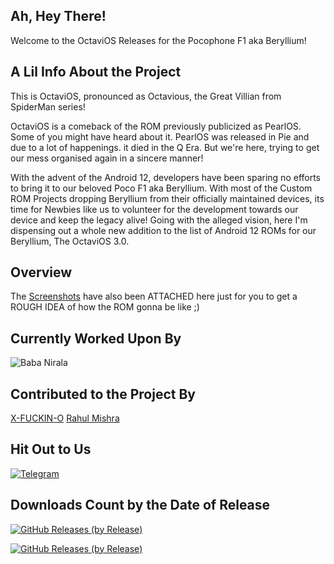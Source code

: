 ## Ah, Hey There!

Welcome to the OctaviOS Releases for the Pocophone F1 aka Beryllium!

## A Lil Info About the Project

This is OctaviOS, pronounced as Octavious, the Great Villian from SpiderMan series!

OctaviOS is a comeback of the ROM previously publicized as PearlOS. Some of you might have heard about it. PearlOS was released in Pie and due to a lot of happenings. it died in the Q Era. But we're here, trying to get our mess organised again in a sincere manner!

With the advent of the Android 12, developers have been sparing no efforts to bring it to our beloved Poco F1 aka Beryllium. With most of the Custom ROM Projects dropping Beryllium from their officially maintained devices, its time for Newbies like us to volunteer for the development towards our device and keep the legacy alive! Going with the alleged vision, here I'm dispensing out a whole new addition to the list of Android 12 ROMs for our Beryllium, The OctaviOS 3.0.

## Overview

The [Screenshots](https://github.com/XO-Builds/OctaviOS/blob/main/%5BScreenshots%5DOctaviOS_3.0_Beryllium.pdf) have also been ATTACHED here just for you to get a ROUGH IDEA of how the ROM gonna be like ;)

## Currently Worked Upon By

![Baba Nirala](https://img.shields.io/badge/BabaNirala-232F3E?style=for-the-badge&logo=BabaNirala&logoColor=white)

## Contributed to the Project By

[X-FUCKIN-O](https://github.com/XtremeOrnob)
[Rahul Mishra](https://github.com/beingmishra)

## Hit Out to Us

[![Telegram](https://img.shields.io/badge/Telegram-2CA5E0?style=for-the-badge&logo=telegram&logoColor=white)](https://t.me/xosden)

## Downloads Count by the Date of Release


[![GitHub Releases (by Release)](https://img.shields.io/github/downloads/XO-Builds/OctaviOS/3.0-20211022-0620/total.svg)](https://github.com/XO-Builds/OctaviOS/releases)


[![GitHub Releases (by Release)](https://img.shields.io/github/downloads/XO-Builds/OctaviOS/3.0-20211021-0520/total.svg)](https://github.com/XO-Builds/OctaviOS/releases)
